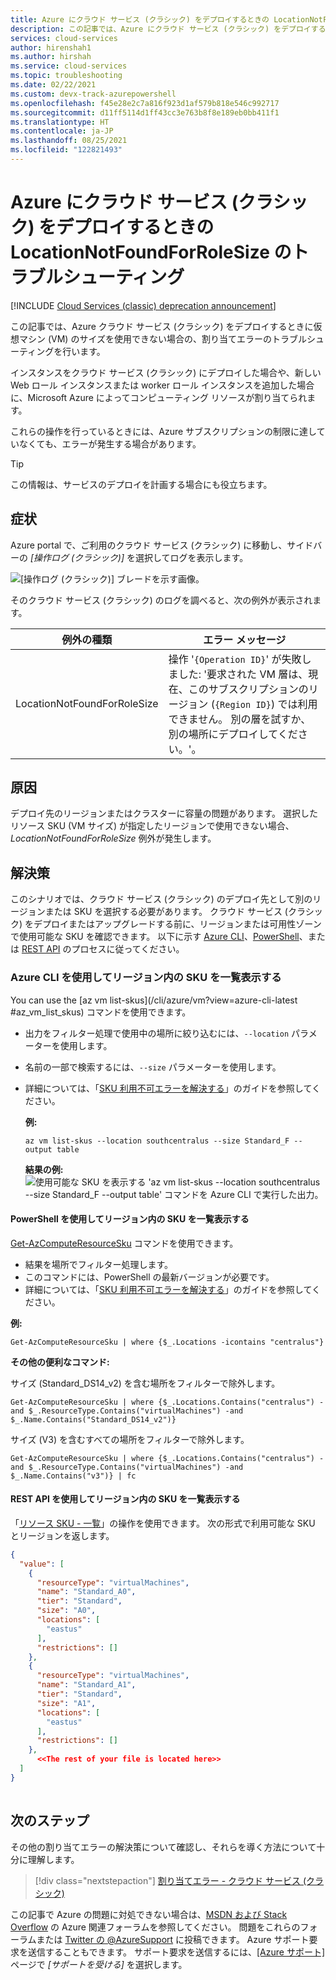 ```yaml
---
title: Azure にクラウド サービス (クラシック) をデプロイするときの LocationNotFoundForRoleSize のトラブルシューティング | Microsoft Docs
description: この記事では、Azure にクラウド サービス (クラシック) をデプロイするときの LocationNotFoundForRoleSize 例外を解決する方法について説明します。
services: cloud-services
author: hirenshah1
ms.author: hirshah
ms.service: cloud-services
ms.topic: troubleshooting
ms.date: 02/22/2021
ms.custom: devx-track-azurepowershell
ms.openlocfilehash: f45e28e2c7a816f923d1af579b818e546c992717
ms.sourcegitcommit: d11ff5114d1ff43cc3e763b8f8e189eb0bb411f1
ms.translationtype: HT
ms.contentlocale: ja-JP
ms.lasthandoff: 08/25/2021
ms.locfileid: "122821493"
---
```

# <a name="troubleshoot-locationnotfoundforrolesize-when-deploying-a-cloud-service-classic-to-azure"></a>Azure にクラウド サービス (クラシック) をデプロイするときの LocationNotFoundForRoleSize のトラブルシューティング

[!INCLUDE [Cloud Services (classic) deprecation announcement](includes/deprecation-announcement.md)]

この記事では、Azure クラウド サービス (クラシック) をデプロイするときに仮想マシン (VM) のサイズを使用できない場合の、割り当てエラーのトラブルシューティングを行います。

インスタンスをクラウド サービス (クラシック) にデプロイした場合や、新しい Web ロール インスタンスまたは worker ロール インスタンスを追加した場合に、Microsoft Azure によってコンピューティング リソースが割り当てられます。

これらの操作を行っているときには、Azure サブスクリプションの制限に達していなくても、エラーが発生する場合があります。

> [!TIP]
> この情報は、サービスのデプロイを計画する場合にも役立ちます。

## <a name="symptom"></a>症状

Azure portal で、ご利用のクラウド サービス (クラシック) に移動し、サイドバーの *[操作ログ (クラシック)]* を選択してログを表示します。

![[操作ログ (クラシック)] ブレードを示す画像。](./media/cloud-services-troubleshoot-location-not-found-for-role-size/cloud-services-troubleshoot-allocation-logs.png)

そのクラウド サービス (クラシック) のログを調べると、次の例外が表示されます。

|例外の種類  |エラー メッセージ  |
|---------|---------|
|LocationNotFoundForRoleSize     |操作 '`{Operation ID}`' が失敗しました: '要求された VM 層は、現在、このサブスクリプションのリージョン (`{Region ID}`) では利用できません。 別の層を試すか、別の場所にデプロイしてください。'。|

## <a name="cause"></a>原因

デプロイ先のリージョンまたはクラスターに容量の問題があります。 選択したリソース SKU (VM サイズ) が指定したリージョンで使用できない場合、*LocationNotFoundForRoleSize* 例外が発生します。

## <a name="solution"></a>解決策

このシナリオでは、クラウド サービス (クラシック) のデプロイ先として別のリージョンまたは SKU を選択する必要があります。 クラウド サービス (クラシック) をデプロイまたはアップグレードする前に、リージョンまたは可用性ゾーンで使用可能な SKU を確認できます。 以下に示す [Azure CLI](#list-skus-in-region-using-azure-cli)、[PowerShell](#list-skus-in-region-using-powershell)、または [REST API](#list-skus-in-region-using-rest-api) のプロセスに従ってください。

### <a name="list-skus-in-region-using-azure-cli"></a>Azure CLI を使用してリージョン内の SKU を一覧表示する

You can use the [az vm list-skus](/cli/azure/vm?view=azure-cli-latest
#<a name="az_vm_list_skus-command"></a>az_vm_list_skus) コマンドを使用できます。

- 出力をフィルター処理で使用中の場所に絞り込むには、`--location` パラメーターを使用します。
- 名前の一部で検索するには、`--size` パラメーターを使用します。
- 詳細については、「[SKU 利用不可エラーを解決する](../azure-resource-manager/templates/error-sku-not-available.md#solution-2---azure-cli)」のガイドを参照してください。

    **例:**

    ```azurecli
    az vm list-skus --location southcentralus --size Standard_F --output table
    ```

    **結果の例:** ![使用可能な SKU を表示する 'az vm list-skus --location southcentralus --size Standard_F --output table' コマンドを Azure CLI で実行した出力。](./media/cloud-services-troubleshoot-constrained-allocation-failed/cloud-services-troubleshoot-constrained-allocation-failed-1.png)

#### <a name="list-skus-in-region-using-powershell"></a>PowerShell を使用してリージョン内の SKU を一覧表示する

[Get-AzComputeResourceSku](/powershell/module/az.compute/get-azcomputeresourcesku) コマンドを使用できます。

- 結果を場所でフィルター処理します。
- このコマンドには、PowerShell の最新バージョンが必要です。
- 詳細については、「[SKU 利用不可エラーを解決する](../azure-resource-manager/templates/error-sku-not-available.md#solution-1---powershell)」のガイドを参照してください。

**例:**

```azurepowershell
Get-AzComputeResourceSku | where {$_.Locations -icontains "centralus"}
```

**その他の便利なコマンド:**

サイズ (Standard_DS14_v2) を含む場所をフィルターで除外します。

```azurepowershell
Get-AzComputeResourceSku | where {$_.Locations.Contains("centralus") -and $_.ResourceType.Contains("virtualMachines") -and $_.Name.Contains("Standard_DS14_v2")}
```

サイズ (V3) を含むすべての場所をフィルターで除外します。

```azurepowershell
Get-AzComputeResourceSku | where {$_.Locations.Contains("centralus") -and $_.ResourceType.Contains("virtualMachines") -and $_.Name.Contains("v3")} | fc
```

#### <a name="list-skus-in-region-using-rest-api"></a>REST API を使用してリージョン内の SKU を一覧表示する

「[リソース SKU - 一覧](/rest/api/compute/resourceskus/list)」の操作を使用できます。 次の形式で利用可能な SKU とリージョンを返します。

```json
{
  "value": [
    {
      "resourceType": "virtualMachines",
      "name": "Standard_A0",
      "tier": "Standard",
      "size": "A0",
      "locations": [
        "eastus"
      ],
      "restrictions": []
    },
    {
      "resourceType": "virtualMachines",
      "name": "Standard_A1",
      "tier": "Standard",
      "size": "A1",
      "locations": [
        "eastus"
      ],
      "restrictions": []
    },
      <<The rest of your file is located here>>
  ]
}
    
```

## <a name="next-steps"></a>次のステップ

その他の割り当てエラーの解決策について確認し、それらを導く方法について十分に理解します。

> [!div class="nextstepaction"]
> [割り当てエラー - クラウド サービス (クラシック)](cloud-services-allocation-failures.md)

この記事で Azure の問題に対処できない場合は、[MSDN および Stack Overflow](https://azure.microsoft.com/support/forums/) の Azure 関連フォーラムを参照してください。 問題をこれらのフォーラムまたは [Twitter の @AzureSupport](https://twitter.com/AzureSupport) に投稿できます。 Azure サポート要求を送信することもできます。 サポート要求を送信するには、[[Azure サポート]](https://azure.microsoft.com/support/options/) ページで *[サポートを受ける]* を選択します。

